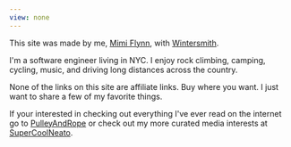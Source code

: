 ```yaml
---
view: none
---
```


This site was made by me, [Mimi Flynn][1], with [Wintersmith][2].

I'm a software engineer living in NYC. I enjoy rock climbing, camping, cycling, music, and driving long distances across the country.

None of the links on this site are affiliate links. Buy where you want. I just want to share a few of my favorite things.

If your interested in checking out everything I've ever read on the internet go to [PulleyAndRope][3] or check out my more curated media interests at [SuperCoolNeato][4].

[1]: https://mimiflynn.com
[2]: http://wintersmith.io
[3]: http://pulleyandrope.com
[4]: https://supercoolneato.com